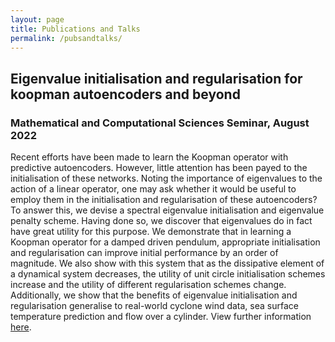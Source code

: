 ```yaml
---
layout: page
title: Publications and Talks
permalink: /pubsandtalks/
---
```


## Eigenvalue initialisation and regularisation for koopman autoencoders and beyond
### Mathematical and Computational Sciences Seminar, August 2022
Recent efforts have been made to learn the Koopman operator with predictive autoencoders. However, little attention has been payed to the initialisation of these networks. Noting the importance of eigenvalues to the action of a linear operator, one may ask whether it would be useful to employ them in the initialisation and regularisation of these autoencoders? To answer this, we devise a spectral eigenvalue initialisation and eigenvalue penalty scheme. Having done so, we discover that eigenvalues do in fact have great utility for this purpose. We demonstrate that in learning a Koopman operator for a damped driven pendulum, appropriate initialisation and regularisation can improve initial performance by an order of magnitude. We also show with this system that as the dissipative element of a dynamical system decreases, the utility of unit circle initialisation schemes increase and the utility of different regularisation schemes change. Additionally, we show that the benefits of eigenvalue initialisation and regularisation generalise to real-world cyclone wind data, sea surface temperature prediction and flow over a cylinder. View further information [here](https://maths.anu.edu.au/news-events/events/eigenvalue-initialisation-and-regularisation-koopman-autoencoders-and-beyond).